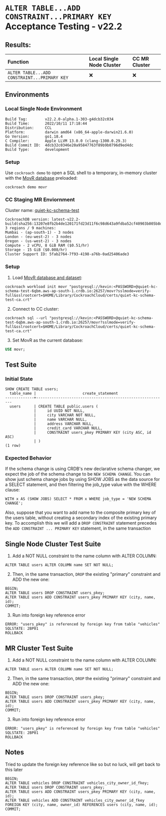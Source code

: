 <!-- Acceptance Testing 22.2 Release -->
#  **`ALTER TABLE...ADD CONSTRAINT...PRIMARY KEY` Acceptance Testing - v22.2**

## **Results:**
Function | Local Single Node Cluster | CC MR Cluster
:---------------- | :-------------| :-------------|
`ALTER TABLE...ADD CONSTRAINT...PRIMARY KEY` | ❌ |  ❌ |

## **Environments**
<!-- Local Single Node Environment -->
### **Local Single Node Environment**
```
Build Tag:        v22.2.0-alpha.1-303-g4dcb32c034
Build Time:       2022/10/11 17:18:44
Distribution:     CCL
Platform:         darwin amd64 (x86_64-apple-darwin21.6.0)
Go Version:       go1.18.4
C Compiler:       Apple LLVM 13.0.0 (clang-1300.0.29.3)
Build Commit ID:  4dcb32c0346e20a95847763f89b9b0796d9ed4dc
Build Type:       development
```

### **Setup**
Use `cockroach demo` to open a SQL shell to a temporary, in-memory cluster with the [MovR database](https://www.cockroachlabs.com/docs/stable/movr.html?) preloaded:
```
cockroach demo movr
```

<!-- CC Staging MR Enviornment -->
### **CC Staging MR Enviornment**
Cluster name: [quiet-kc-schema-test](https://management-staging.crdb.io/cluster/5fab2764-7f93-4198-a76b-0ad25406ade3)
```
CockroachDB version: latest-v22.2-build(sha256:13207e8fb2b4de120171fd23d11f6c98d643a9fdba52cf40903b005b8dc86baf)
3 regions / 9 machines:
Mumbai - (ap-south-1) - 3 nodes
London - (eu-west-2) - 3 nodes
Oregon - (us-west-2) - 3 nodes
Compute - 2 vCPU, 8 GiB RAM ($0.51/hr)
Storage - 15 GiB ($0.008/hr)
Cluster Support ID: 5fab2764-7f93-4198-a76b-0ad25406ade3
```

### **Setup**
1. Load [MovR database and dataset](https://www.cockroachlabs.com/docs/stable/movr.html?):
```
cockroach workload init movr "postgresql://kevin:<PASSWORD>@quiet-kc-schema-test-6qbm.aws-ap-south-1.crdb.io:26257/movr?sslmode=verify-full&sslrootcert=$HOME/Library/CockroachCloud/certs/quiet-kc-schema-test-ca.crt"
```
2. Connect to CC cluster:
```
cockroach sql --url "postgresql://kevin:<PASSWORD>@quiet-kc-schema-test-6qbm.aws-ap-south-1.crdb.io:26257/movr?sslmode=verify-full&sslrootcert=$HOME/Library/CockroachCloud/certs/quiet-kc-schema-test-ca.crt"
```
3. Set MovR as the current database:
```sql
USE movr;
```
## **Test Suite**

### **Initial State**

```
SHOW CREATE TABLE users;
  table_name |                     create_statement
-------------+-----------------------------------------------------------
  users      | CREATE TABLE public.users (
             |     id UUID NOT NULL,
             |     city VARCHAR NOT NULL,
             |     name VARCHAR NULL,
             |     address VARCHAR NULL,
             |     credit_card VARCHAR NULL,
             |     CONSTRAINT users_pkey PRIMARY KEY (city ASC, id ASC)
             | )
(1 row)
```
### **Expected Behavior**
If the schema change is using CRDB's new declarative schema changer, we expect the job of the schema change to be `NEW SCHEMA CHANGE`. You can show just schema change jobs by using SHOW JOBS as the data source for a SELECT statement, and then filtering the job_type value with the WHERE clause:
```
WITH x AS (SHOW JOBS) SELECT * FROM x WHERE job_type = 'NEW SCHEMA CHANGE';
```

Also, suppose that you want to add name to the composite primary key of the users table, without creating a secondary index of the existing primary key. To accomplish this we will add a `DROP CONSTRAINT` statement precedes the `ADD CONSTRAINT ... PRIMARY KEY` statement, in the same transaction

## **Single Node Cluster Test Suite**

1. Add a NOT NULL constraint to the name column with ALTER COLUMN:
```
ALTER TABLE users ALTER COLUMN name SET NOT NULL;
```
2. Then, in the same transaction, `DROP` the existing "primary" constraint and ADD the new one:
```
BEGIN;
ALTER TABLE users DROP CONSTRAINT users_pkey;
ALTER TABLE users ADD CONSTRAINT users_pkey PRIMARY KEY (city, name, id);
COMMIT;
```
3. Run into foreign key reference error 
```
ERROR: "users_pkey" is referenced by foreign key from table "vehicles"
SQLSTATE: 2BP01
ROLLBACK
```


## **MR Cluster Test Suite**
1. Add a NOT NULL constraint to the name column with ALTER COLUMN:
```
ALTER TABLE users ALTER COLUMN name SET NOT NULL;
```
2. Then, in the same transaction, `DROP` the existing "primary" constraint and ADD the new one:
```
BEGIN;
ALTER TABLE users DROP CONSTRAINT users_pkey;
ALTER TABLE users ADD CONSTRAINT users_pkey PRIMARY KEY (city, name, id);
COMMIT;
```
3. Run into foreign key reference error 
```
ERROR: "users_pkey" is referenced by foreign key from table "vehicles"
SQLSTATE: 2BP01
ROLLBACK
```
## **Notes**
Tried to update the foreign key reference like so but no luck, will get back to this later
```
BEGIN;
ALTER TABLE vehicles DROP CONSTRAINT vehicles_city_owner_id_fkey;
ALTER TABLE users DROP CONSTRAINT users_pkey;
ALTER TABLE users ADD CONSTRAINT users_pkey PRIMARY KEY (city, name, id);
ALTER TABLE vehicles ADD CONSTRAINT vehicles_city_owner_id_fkey FOREIGN KEY (city, name, owner_id) REFERENCES users (city, name, id);
COMMIT;
```